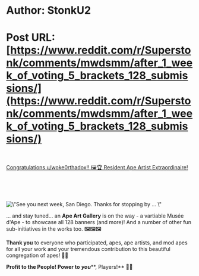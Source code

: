 # Author: StonkU2
# Post URL: [https://www.reddit.com/r/Superstonk/comments/mwdsmm/after_1_week_of_voting_5_brackets_128_submissions/](https://www.reddit.com/r/Superstonk/comments/mwdsmm/after_1_week_of_voting_5_brackets_128_submissions/)


&#x200B;

[Congratulations u\/woke0rthadox!! 🖼🏆 Resident Ape Artist Extraordinaire! ](https://preview.redd.it/ypoy3m3fyru61.jpg?width=1600&format=pjpg&auto=webp&s=775dff2c4e72baf6b99f2e1dbc858dd1a6f8753e)

&#x200B;

&#x200B;

![\\"See you next week, San Diego. Thanks for stopping by ... \\"](https://preview.redd.it/7u7256sp6su61.jpg?width=1080&format=pjpg&auto=webp&s=dc5b3ad2568bc62632161848c2f6a5255ab29853)

... and stay tuned... an **Ape Art Gallery** is on the way - a vartiable Musée d'Ape - to showcase all 128 banners (and more)! And a number of other fun sub-initiatives in the works too.  🖼🖼🖼 

**Thank you** to everyone who participated, apes, ape artists, and mod apes for all your work and your tremendous contribution to this beautiful congregation of apes! 🙏🦍

**Profit to the People!  Power to** ***you*****, Players!** 💎✊